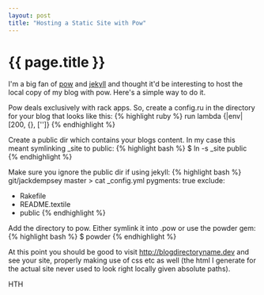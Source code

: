 ```yaml
--- 
layout: post
title: "Hosting a Static Site with Pow"
---
```


# {{ page.title }}

I'm a big fan of [pow](http://pow.cx) and [jekyll](http://jekyllrb.com/) and thought it'd be interesting to host the local copy of my blog with pow. Here's a simple way to do it.

Pow deals exclusively with rack apps. So, create a config.ru in the directory for your blog that looks like this:
{% highlight ruby %}
run lambda {|env| [200, {}, ['']}
{% endhighlight %}

Create a public dir which contains your blogs content. In my case this meant symlinking \_site to public:
{% highlight bash %}
$ ln -s _site public
{% endhighlight %}

Make sure you ignore the public dir if using jekyll:
{% highlight bash %}
git/jackdempsey master > cat _config.yml 
pygments: true
exclude:
- Rakefile
- README.textile
- public
{% endhighlight %}

Add the directory to pow. Either symlink it into .pow or use the powder gem:
{% highlight bash %}
$ powder 
{% endhighlight %}

At this point you should be good to visit http://blogdirectoryname.dev and see your site, properly making use of css etc as well (the html I generate for the actual site never used to look right locally given absolute paths).

HTH
